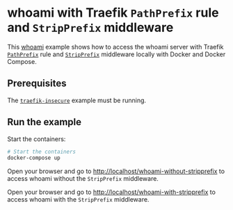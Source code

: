 # whoami with Traefik `PathPrefix` rule and `StripPrefix` middleware

This [whoami](https://github.com/traefik/whoami) example shows how to access the
whoami server with Traefik
[`PathPrefix`](https://doc.traefik.io/traefik/routing/routers/#rule) rule and
[`StripPrefix`](https://doc.traefik.io/traefik/middlewares/http/stripprefix/)
middleware locally with Docker and Docker Compose.

## Prerequisites

The [`traefik-insecure`](../traefik-insecure/README.md) example must be running.

## Run the example

Start the containers:

```sh
# Start the containers
docker-compose up
```

Open your browser and go to <http://localhost/whoami-without-stripprefix> to
access whoami without the `StripPrefix` middleware.

Open your browser and go to <http://localhost/whoami-with-stripprefix> to access
whoami with the `StripPrefix` middleware.
